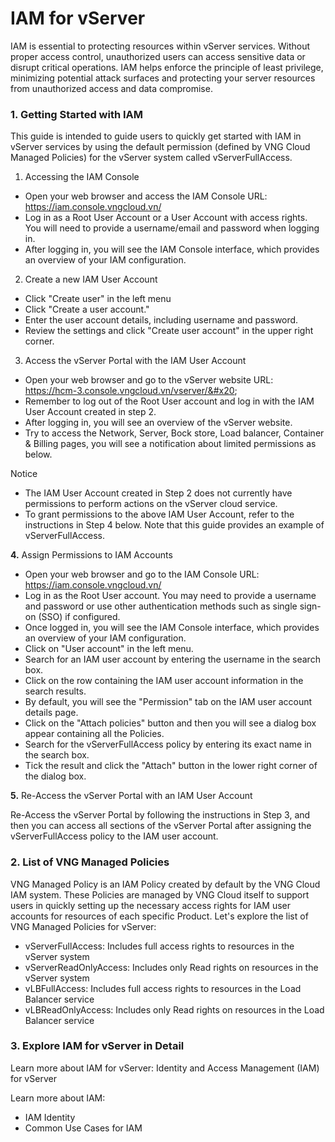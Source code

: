 # IAM for vServer

IAM is essential to protecting resources within vServer services. Without proper access control, unauthorized users can access sensitive data or disrupt critical operations. IAM helps enforce the principle of least privilege, minimizing potential attack surfaces and protecting your server resources from unauthorized access and data compromise.

### 1. Getting Started with IAM&#x20;

This guide is intended to guide users to quickly get started with IAM in vServer services by using the default permission (defined by VNG Cloud Managed Policies) for the vServer system called vServerFullAccess.

1. Accessing the IAM Console&#x20;

* Open your web browser and access the IAM Console URL: https://iam.console.vngcloud.vn/
* Log in as a Root User Account or a User Account with access rights. You will need to provide a username/email and password when logging in.&#x20;
* After logging in, you will see the IAM Console interface, which provides an overview of your IAM configuration.

2. Create a new IAM User Account&#x20;

* Click "Create user" in the left menu
* Click "Create a user account."&#x20;
* Enter the user account details, including username and password.&#x20;
* Review the settings and click "Create user account" in the upper right corner.

3. Access the vServer Portal with the IAM User Account&#x20;

* Open your web browser and go to the vServer website URL: https://hcm-3.console.vngcloud.vn/vserver/&#x20;
* Remember to log out of the Root User account and log in with the IAM User Account created in step 2.&#x20;
* After logging in, you will see an overview of the vServer website.&#x20;
* Try to access the Network, Server, Bock store, Load balancer, Container & Billing pages, you will see a notification about limited permissions as below.

Notice

* The IAM User Account created in Step 2 does not currently have permissions to perform actions on the vServer cloud service.&#x20;
* To grant permissions to the above IAM User Account, refer to the instructions in Step 4 below. Note that this guide provides an example of vServerFullAccess.

**4.** Assign Permissions to IAM Accounts&#x20;

* Open your web browser and go to the IAM Console URL: https://iam.console.vngcloud.vn/
* Log in as the Root User account. You may need to provide a username and password or use other authentication methods such as single sign-on (SSO) if configured.&#x20;
* Once logged in, you will see the IAM Console interface, which provides an overview of your IAM configuration.&#x20;
* Click on "User account" in the left menu.
* Search for an IAM user account by entering the username in the search box.&#x20;
* Click on the row containing the IAM user account information in the search results.&#x20;
* By default, you will see the "Permission" tab on the IAM user account details page.&#x20;
* Click on the "Attach policies" button and then you will see a dialog box appear containing all the Policies.&#x20;
* Search for the vServerFullAccess policy by entering its exact name in the search box.&#x20;
* Tick the result and click the "Attach" button in the lower right corner of the dialog box.

**5.** Re-Access the vServer Portal with an IAM User Account&#x20;

Re-Access the vServer Portal by following the instructions in Step 3, and then you can access all sections of the vServer Portal after assigning the vServerFullAccess policy to the IAM user account.

### 2. List of VNG Managed Policies&#x20;

VNG Managed Policy is an IAM Policy created by default by the VNG Cloud IAM system. These Policies are managed by VNG Cloud itself to support users in quickly setting up the necessary access rights for IAM user accounts for resources of each specific Product. Let's explore the list of VNG Managed Policies for vServer:&#x20;

* vServerFullAccess: Includes full access rights to resources in the vServer system
* vServerReadOnlyAccess: Includes only Read rights on resources in the vServer system
* vLBFullAccess: Includes full access rights to resources in the Load Balancer service
* vLBReadOnlyAccess: Includes only Read rights on resources in the Load Balancer service

### **3.** Explore IAM for vServer in Detail  <a href="#iamforvserver-3.khamphachitietcachsudungiamchovserver" id="iamforvserver-3.khamphachitietcachsudungiamchovserver"></a>

Learn more about IAM for vServer: Identity and Access Management (IAM) for vServer&#x20;

Learn more about IAM:&#x20;

* IAM Identity&#x20;
* Common Use Cases for IAM

### &#x20;<a href="#iamforvserver-3.khamphachitietcachsudungiamchovserver" id="iamforvserver-3.khamphachitietcachsudungiamchovserver"></a>
